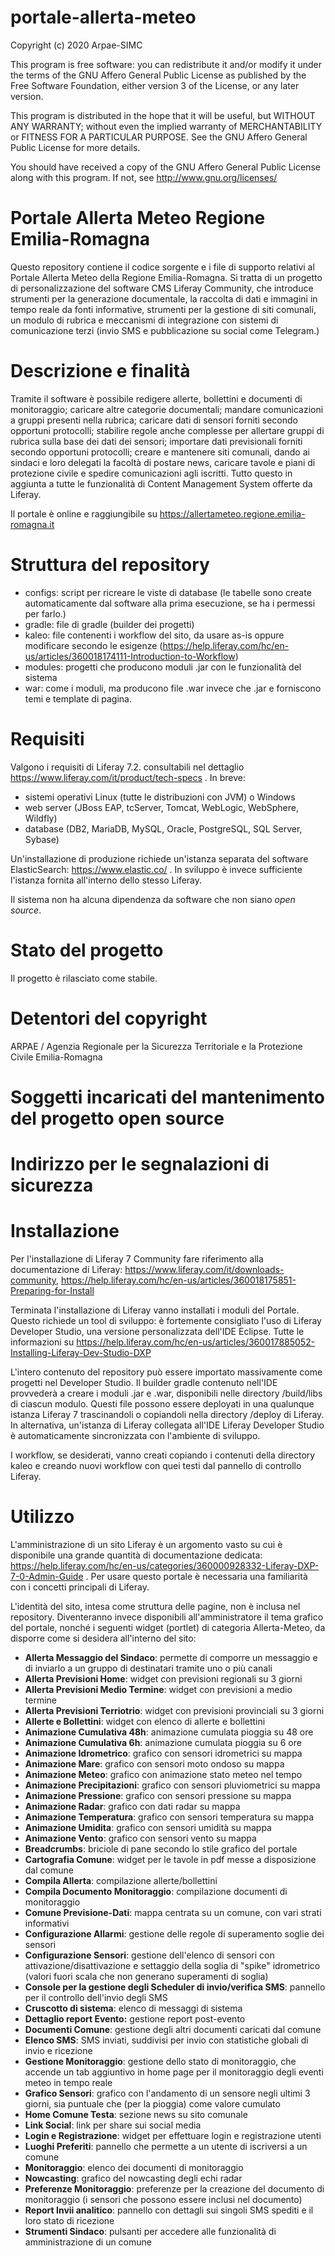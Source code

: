 # portale-allerta-meteo

Copyright (c) 2020 Arpae-SIMC

This program is free software: you can redistribute it and/or modify
it under the terms of the GNU Affero General Public License as published
by the Free Software Foundation, either version 3 of the License, or
any later version.

This program is distributed in the hope that it will be useful,
but WITHOUT ANY WARRANTY; without even the implied warranty of
MERCHANTABILITY or FITNESS FOR A PARTICULAR PURPOSE.  See the
GNU Affero General Public License for more details.

You should have received a copy of the GNU Affero General Public License
along with this program.  If not, see <http://www.gnu.org/licenses/>

# Portale Allerta Meteo Regione Emilia-Romagna
Questo repository contiene il codice sorgente e i file di supporto relativi al Portale Allerta Meteo della Regione Emilia-Romagna. Si tratta di un progetto di personalizzazione del software CMS Liferay Community, che introduce strumenti per la generazione documentale, la raccolta di dati e immagini in tempo reale da fonti informative, strumenti per la gestione di siti comunali, un modulo di rubrica e meccanismi di integrazione con sistemi di comunicazione terzi (invio SMS e pubblicazione su social come Telegram.)

# Descrizione e finalità
Tramite il software è possibile redigere allerte, bollettini e documenti di monitoraggio; caricare altre categorie documentali; mandare comunicazioni a gruppi presenti nella rubrica; caricare dati di sensori forniti secondo opportuni protocolli; stabilire regole anche complesse per allertare gruppi di rubrica sulla base dei dati dei sensori; importare dati previsionali forniti secondo opportuni protocolli; creare e mantenere siti comunali, dando ai sindaci e loro delegati la facoltà di postare news, caricare tavole e piani di protezione civile e spedire comunicazioni agli iscritti. Tutto questo in aggiunta a tutte le funzionalità di Content Management System offerte da Liferay.

Il portale è online e raggiungibile su https://allertameteo.regione.emilia-romagna.it

# Struttura del repository
- configs: script per ricreare le viste di database (le tabelle sono create automaticamente dal software alla prima esecuzione, se ha i permessi per farlo.)
- gradle: file di gradle (builder dei progetti)
- kaleo: file contenenti i workflow del sito, da usare as-is oppure modificare secondo le esigenze (https://help.liferay.com/hc/en-us/articles/360018174111-Introduction-to-Workflow)
- modules: progetti che producono moduli .jar con le funzionalità del sistema
- war: come i moduli, ma producono file .war invece che .jar e forniscono temi e template di pagina.

# Requisiti
Valgono i requisiti di Liferay 7.2. consultabili nel dettaglio https://www.liferay.com/it/product/tech-specs . In breve:
- sistemi operativi Linux (tutte le distribuzioni con JVM) o Windows
- web server 
    (JBoss EAP,
    tcServer,
    Tomcat,
    WebLogic,
    WebSphere,
    Wildfly)
- database
    (DB2,
    MariaDB,
    MySQL,
    Oracle,
    PostgreSQL,
    SQL Server,
    Sybase)
    
Un'installazione di produzione richiede un'istanza separata del software ElasticSearch: https://www.elastic.co/ . In sviluppo è invece sufficiente l'istanza fornita all'interno dello stesso Liferay.

Il sistema non ha alcuna dipendenza da software che non siano *open source*.

# Stato del progetto
Il progetto è rilasciato come stabile.

# Detentori del copyright
ARPAE / Agenzia Regionale per la Sicurezza Territoriale e la Protezione Civile Emilia-Romagna

# Soggetti incaricati del mantenimento del progetto open source

# Indirizzo per le segnalazioni di sicurezza

# Installazione
Per l'installazione di Liferay 7 Community fare riferimento alla documentazione di Liferay: https://www.liferay.com/it/downloads-community,  https://help.liferay.com/hc/en-us/articles/360018175851-Preparing-for-Install

Terminata l'installazione di Liferay vanno installati i moduli del Portale. Questo richiede un tool di sviluppo: è fortemente consigliato l'uso di Liferay Developer Studio, una versione personalizzata dell'IDE Eclipse. Tutte le informazioni su https://help.liferay.com/hc/en-us/articles/360017885052-Installing-Liferay-Dev-Studio-DXP

L'intero contenuto del repository può essere importato massivamente come progetti nel Developer Studio. Il builder gradle contenuto nell'IDE provvederà a creare i moduli .jar e .war, disponibili nelle directory /build/libs di ciascun modulo. Questi file possono essere deployati in una qualunque istanza Liferay 7 trascinandoli o copiandoli nella directory /deploy di Liferay. In alternativa, un'istanza di Liferay collegata all'IDE Liferay Developer Studio è automaticamente sincronizzata con l'ambiente di sviluppo.

I workflow, se desiderati, vanno creati copiando i contenuti della directory kaleo e creando nuovi workflow con quei testi dal pannello di controllo Liferay.

# Utilizzo
L'amministrazione di un sito Liferay è un argomento vasto su cui è disponibile una grande quantità di documentazione dedicata: https://help.liferay.com/hc/en-us/categories/360000928332-Liferay-DXP-7-0-Admin-Guide . Per usare questo portale è necessaria una familiarità con i concetti principali di Liferay.

L'identità del sito, intesa come struttura delle pagine, non è inclusa nel repository. Diventeranno invece disponibili all'amministratore il tema grafico del portale, nonché i seguenti widget (portlet) di categoria Allerta-Meteo, da disporre come si desidera all'interno del sito:

- **Allerta Messaggio del Sindaco**: permette di comporre un messaggio e di inviarlo a un gruppo di destinatari tramite uno o più canali
- **Allerta Previsioni Home**: widget con previsioni regionali su 3 giorni
- **Allerta Previsioni Medio Termine**: widget con previsioni a medio termine
- **Allerta Previsioni Terriotrio**: widget con previsioni provinciali su 3 giorni
- **Allerte e Bollettini**: widget con elenco di allerte e bollettini
- **Animazione Cumulativa 48h**: animazione cumulata pioggia su 48 ore
- **Animazione Cumulativa 6h**: animazione cumulata pioggia su 6 ore
- **Animazione Idrometrico**: grafico con sensori idrometrici su mappa
- **Animazione Mare**: grafico con sensori moto ondoso su mappa
- **Animazione Meteo**: grafico con animazione stato meteo nel tempo
- **Animazione Precipitazioni**: grafico con sensori pluviometrici su mappa
- **Animazione Pressione**: grafico con sensori pressione su mappa
- **Animazione Radar**: grafico con dati radar su mappa
- **Animazione Temperatura**: grafico con sensori temperatura su mappa
- **Animazione Umidita**: grafico con sensori umidità su mappa
- **Animazione Vento**: grafico con sensori vento su mappa
- **Breadcrumbs**: briciole di pane secondo lo stile grafico del portale
- **Cartografia Comune**: widget per le tavole in pdf messe a disposizione dal comune
- **Compila Allerta**: compilazione allerte/bollettini
- **Compila Documento Monitoraggio**: compilazione documenti di monitoraggio
- **Comune Previsione-Dati**: mappa centrata su un comune, con vari strati informativi
- **Configurazione Allarmi**: gestione delle regole di superamento soglie dei sensori
- **Configurazione Sensori**: gestione dell'elenco di sensori con attivazione/disattivazione e settaggio della soglia di "spike" idrometrico (valori fuori scala che non generano superamenti di soglia)
- **Console per la gestione degli Scheduler di invio/verifica SMS**: pannello per il controllo dell'invio degli SMS
- **Cruscotto di sistema**: elenco di messaggi di sistema
- **Dettaglio report Evento:** gestione report post-evento
- **Documenti Comune**: gestione degli altri documenti caricati dal comune
- **Elenco SMS**: SMS inviati, suddivisi per invio con statistiche globali di invio e ricezione
- **Gestione Monitoraggio**: gestione dello stato di monitoraggio, che accende un tab aggiuntivo in home page per il monitoraggio degli eventi meteo in tempo reale
- **Grafico Sensori**: grafico con l'andamento di un sensore negli ultimi 3 giorni, sia puntuale che (per la pioggia) come valore cumulato
- **Home Comune Testa**: sezione news su sito comunale
- **Link Social**: link per share sui social media
- **Login e Registrazione**: widget per effettuare login e registrazione utenti
- **Luoghi Preferiti**: pannello che permette a un utente di iscriversi a un comune
- **Monitoraggio**: elenco dei documenti di monitoraggio
- **Nowcasting**: grafico del nowcasting degli echi radar
- **Preferenze Monitoraggio**: preferenze per la creazione del documento di monitoraggio (i sensori che possono essere inclusi nel documento)
- **Report Invii analitico**: pannello con dettagli sui singoli SMS spediti e il loro stato di ricezione
- **Strumenti Sindaco**: pulsanti per accedere alle funzionalità di amministrazione di un comune





